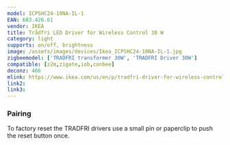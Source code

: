 ```yaml
---
model: ICPSHC24-10NA-IL-1
EAN: 603.426.61
vendor: IKEA
title: Trådfri LED Driver for Wireless Control 30 W
category: light
supports: on/off, brightness
image: /assets/images/devices/Ikea_ICPSHC24-10NA-IL-1.jpg
zigbeemodel: ['TRADFRI transformer 30W', 'TRADFRI Driver 30W']
compatible: [z2m,zigate,iob,conbee]
deconz: 466
mlink: https://www.ikea.com/us/en/p/tradfri-driver-for-wireless-control-gray-60342661/
link2: 
link3: 
---
```


### Pairing
To factory reset the TRADFRI drivers use a small pin or paperclip to push the reset button once.
